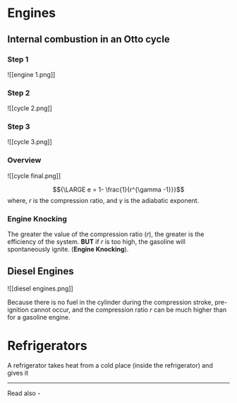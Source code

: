 # Engines

## Internal combustion in an Otto cycle

### Step 1
![[engine 1.png]]

### Step 2
![[cycle 2.png]]

### Step 3
![[cycle 3.png]]

### Overview
![[cycle final.png]]

$${\LARGE e = 1- \frac{1}{r^{\gamma -1}}}$$
where, *r* is the compression ratio, and
${\gamma}$ is the adiabatic exponent.

### Engine Knocking

The greater the value of the compression ratio (*r*), the greater is the efficiency of the system. **BUT** if *r* is too high, the gasoline will spontaneously ignite. (**Engine Knocking**).

## Diesel Engines

![[diesel engines.png]]

Because there is no fuel in the cylinder during the compression stroke, pre-ignition cannot occur, and the compression ratio *r* can be much higher than for a gasoline engine.

# Refrigerators

A refrigerator takes heat from a cold place (inside the refrigerator) and gives it 

---
Read also - 